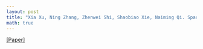 ```yaml
---
layout: post
title: "Xia Xu, Ning Zhang, Zhenwei Shi, Shaobiao Xie, Naiming Qi. Sparse unmixing of hyperspectral images based on Pareto optimization. 红外与激光工程, 47 (2), 226002-0226002(5), 2018."
math: true
---
```

[[Paper]](http://dx.doi.org/10.3788/irla201847.0226002)
